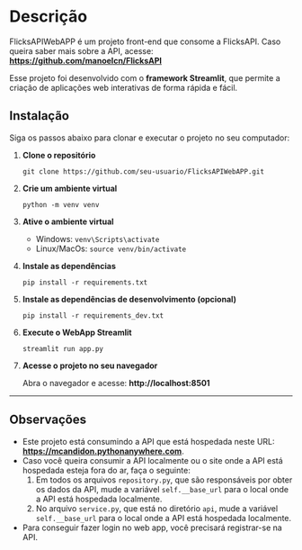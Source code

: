 # Descrição

FlicksAPIWebAPP é um projeto front-end que consome a FlicksAPI. Caso queira saber mais sobre a API, acesse: **https://github.com/manoelcn/FlicksAPI**

Esse projeto foi desenvolvido com o **framework Streamlit**, que permite a criação de aplicações web interativas de forma rápida e fácil.

## Instalação

Siga os passos abaixo para clonar e executar o projeto no seu computador:

1. **Clone o repositório**

    ``` git clone https://github.com/seu-usuario/FlicksAPIWebAPP.git ```

2. **Crie um ambiente virtual**
   
   ``` python -m venv venv ```

3. **Ative o ambiente virtual**
   
   - Windows: ``` venv\Scripts\activate ```
   - Linux/MacOs: ``` source venv/bin/activate ```

4. **Instale as dependências**
   
   ``` pip install -r requirements.txt ```

5. **Instale as dependências de desenvolvimento (opcional)**
   
   ``` pip install -r requirements_dev.txt ```

6. **Execute o WebApp Streamlit**

   ``` streamlit run app.py ```

7. **Acesse o projeto no seu navegador**

   Abra o navegador e acesse: **http://localhost:8501**

---

## Observações

- Este projeto está consumindo a API que está hospedada neste URL: **https://mcandidon.pythonanywhere.com**.
- Caso você queira consumir a API localmente ou o site onde a API está hospedada esteja fora do ar, faça o seguinte:
  1. Em todos os arquivos `repository.py`, que são responsáveis por obter os dados da API, mude a variável `self.__base_url` para o local onde a API está hospedada localmente.
  2. No arquivo `service.py`, que está no diretório `api`, mude a variável `self.__base_url` para o local onde a API está hospedada localmente.
- Para conseguir fazer login no web app, você precisará registrar-se na API.
